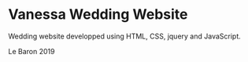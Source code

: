 # Vanessa Wedding Website
Wedding website developped using HTML, CSS, jquery and JavaScript.

Le Baron 2019
